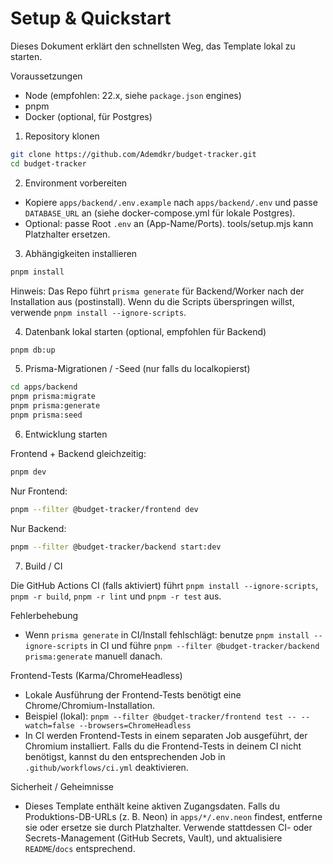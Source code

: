 # Setup & Quickstart

Dieses Dokument erklärt den schnellsten Weg, das Template lokal zu starten.

Voraussetzungen

- Node (empfohlen: 22.x, siehe `package.json` engines)
- pnpm
- Docker (optional, für Postgres)

1. Repository klonen

```bash
git clone https://github.com/Ademdkr/budget-tracker.git
cd budget-tracker
```

2. Environment vorbereiten

- Kopiere `apps/backend/.env.example` nach `apps/backend/.env` und passe `DATABASE_URL` an (siehe docker-compose.yml für lokale Postgres).
- Optional: passe Root `.env` an (App-Name/Ports). tools/setup.mjs kann Platzhalter ersetzen.

3. Abhängigkeiten installieren

```bash
pnpm install
```

Hinweis: Das Repo führt `prisma generate` für Backend/Worker nach der Installation aus (postinstall). Wenn du die Scripts überspringen willst, verwende `pnpm install --ignore-scripts`.

4. Datenbank lokal starten (optional, empfohlen für Backend)

```bash
pnpm db:up
```

5. Prisma-Migrationen / -Seed (nur falls du localkopierst)

```bash
cd apps/backend
pnpm prisma:migrate
pnpm prisma:generate
pnpm prisma:seed
```

6. Entwicklung starten

Frontend + Backend gleichzeitig:

```bash
pnpm dev
```

Nur Frontend:

```bash
pnpm --filter @budget-tracker/frontend dev
```

Nur Backend:

```bash
pnpm --filter @budget-tracker/backend start:dev
```

7. Build / CI

Die GitHub Actions CI (falls aktiviert) führt `pnpm install --ignore-scripts`, `pnpm -r build`, `pnpm -r lint` und `pnpm -r test` aus.

Fehlerbehebung

- Wenn `prisma generate` in CI/Install fehlschlägt: benutze `pnpm install --ignore-scripts` in CI und führe `pnpm --filter @budget-tracker/backend prisma:generate` manuell danach.

Frontend-Tests (Karma/ChromeHeadless)

- Lokale Ausführung der Frontend-Tests benötigt eine Chrome/Chromium-Installation.
- Beispiel (lokal): `pnpm --filter @budget-tracker/frontend test -- --watch=false --browsers=ChromeHeadless`
- In CI werden Frontend-Tests in einem separaten Job ausgeführt, der Chromium installiert. Falls du die Frontend-Tests in deinem CI nicht benötigst, kannst du den entsprechenden Job in `.github/workflows/ci.yml` deaktivieren.

Sicherheit / Geheimnisse

- Dieses Template enthält keine aktiven Zugangsdaten. Falls du Produktions-DB-URLs (z. B. Neon) in `apps/*/.env.neon` findest, entferne sie oder ersetze sie durch Platzhalter. Verwende stattdessen CI- oder Secrets-Management (GitHub Secrets, Vault), und aktualisiere `README`/`docs` entsprechend.

